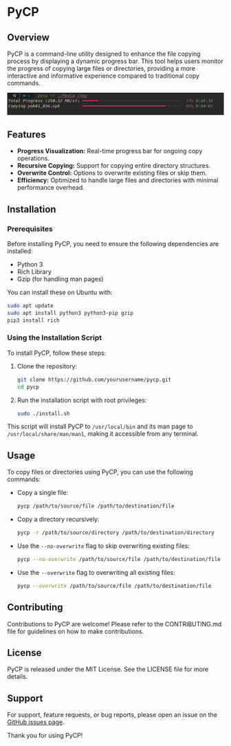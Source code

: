 
# PyCP

## Overview
PyCP is a command-line utility designed to enhance the file copying process by displaying a dynamic progress bar. This tool helps users monitor the progress of copying large files or directories, providing a more interactive and informative experience compared to traditional copy commands.

![alt text](image/demo.png)
## Features
- **Progress Visualization:** Real-time progress bar for ongoing copy operations.
- **Recursive Copying:** Support for copying entire directory structures.
- **Overwrite Control:** Options to overwrite existing files or skip them.
- **Efficiency:** Optimized to handle large files and directories with minimal performance overhead.

## Installation

### Prerequisites
Before installing PyCP, you need to ensure the following dependencies are installed:
- Python 3
- Rich Library
- Gzip (for handling man pages)

You can install these on Ubuntu with:
```bash
sudo apt update
sudo apt install python3 python3-pip gzip
pip3 install rich
```

### Using the Installation Script
To install PyCP, follow these steps:

1. Clone the repository:
   ```bash
   git clone https://github.com/yourusername/pycp.git
   cd pycp
   ```

2. Run the installation script with root privileges:
   ```bash
   sudo ./install.sh
   ```

This script will install PyCP to `/usr/local/bin` and its man page to `/usr/local/share/man/man1`, making it accessible from any terminal.

## Usage
To copy files or directories using PyCP, you can use the following commands:

- Copy a single file:
  ```bash
  pycp /path/to/source/file /path/to/destination/file
  ```

- Copy a directory recursively:
  ```bash
  pycp -r /path/to/source/directory /path/to/destination/directory
  ```

- Use the `--no-overwrite` flag to skip overwriting existing files:
  ```bash
  pycp --no-overwrite /path/to/source/file /path/to/destination/file
  ```
- Use the `--overwrite` flag to overwriting all existing files:
  ```bash
  pycp --overwrite /path/to/source/file /path/to/destination/file

## Contributing
Contributions to PyCP are welcome! Please refer to the CONTRIBUTING.md file for guidelines on how to make contributions.

## License
PyCP is released under the MIT License. See the LICENSE file for more details.

## Support
For support, feature requests, or bug reports, please open an issue on the [GitHub issues page](https://github.com/yourusername/pycp/issues).

Thank you for using PyCP!
